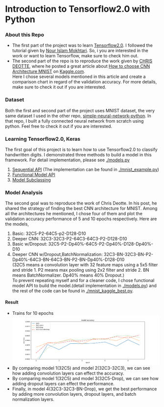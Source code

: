 # Introduction to Tensorflow2.0 with Python
### About this Repo
* The first part of the project was to learn [Tensorflow2.0](https://www.tensorflow.org/tutorials).
I followed the tutorial given by [Nour Islam Mokhtari](https://aifee.teachable.com/).
So, i you are interested in the work or want to learn Tensorflow, make sure to check him out.<br>
* The second part of the repo is to reproduce the work given by [CHRIS DEOTTE](https://www.kaggle.com/cdeotte), where he posted a great article about [How to choose CNN Architecture MNIST](https://www.kaggle.com/code/cdeotte/how-to-choose-cnn-architecture-mnist/notebook#5.-Advanced-features) on [Kaggle.com](https://www.kaggle.com/).<br> 
Here I chose several models mentioned in this article and create a comparison chart in regard of the validation accuracy. For more details, make sure to check it out if you are interested.<br>

### Dataset
Both the first and second part of the project uses MNIST dataset, the very same dataset I used in the other repo, [simple-neural-network-python](https://github.com/mike1393/simple-neural-network-python). In that repo, I built a fully connected neural network from scratch using python. Feel free to check it out if you are interested.<br>

### Learning Tensorflow2.0, Keras
The first goal of this project is to learn how to use Tensorflow2.0 to classify handwritten digits.
I demonstrated three methods to build a model in this framework. For detail implementation, please see [./models.py](https://github.com/mike1393/intro-to-tensorflow2.0-python/blob/main/models.py)
1. [Sequential API](https://www.tensorflow.org/api_docs/python/tf/keras/Sequential) (The implementation can be found in [./mnist_example.py](https://github.com/mike1393/intro-to-tensorflow2.0-python/blob/main/mnist_example.py))
2. [Functional Model API](https://www.tensorflow.org/guide/keras/functional)
3. [Model Subclassing](https://www.tensorflow.org/guide/keras/custom_layers_and_models)

### Model Analysis
The second goal was to reproduce the work of Chris Deotte. In his post, he shared the strategy of finding the best CNN architecture for MNIST.
Among all the architectures he mentioned, I chose four of them and plot the validation accuracy performance of 5 and 10 epochs respectively.
Here are the models,
1. Basic: 32C5-P2-64C5-p2-D128-D10
2. Deeper CNN: 32C3-32C3-P2-64C3-64C3-P2-D128-D10
3. Basic w/Dropout: 32C5-P2-Dp40%-64C5-P2-Dp40%-D128-Dp40%-D10
4. Deeper CNN w/Dropout,BatchNormalization: 32C3-BN-32C3-BN-P2-Dp40%-64C3-BN-64C3-BN-P2-BN-Dp40%-D128-D10
<br>(32C5 means a convolution layer with 32 feature maps using a 5x5 filter and stride 1. P2 means max pooling using 2x2 filter and stride 2. BN means BatchNormalizer.
 Dp40% means 40% Dropout.)<br>
 To prevent repeating myself and for a cleaner code, I chose functional model API to build the model.(detail implementation in [./models.py](https://github.com/mike1393/intro-to-tensorflow2.0-python/blob/main/models.py)) and the rest of the code can be found in [./mnist_kaggle_best.py](https://github.com/mike1393/intro-to-tensorflow2.0-python/blob/main/mnist_kaggle_best.py).
 #### Result
   * Trains for 10 epochs<br>
  ![10 epochs](https://github.com/mike1393/intro-to-tensorflow2.0-python/blob/main/result/epochs_10.png)
  * By comparing model 1(32C5) and model 2(32C3-32C3), we can see how adding convolution layers can effect the accuracy.
  * By comparing model 1(32C5) and model 3(32C5-Drop), we can see how adding dropout layers can effect the performance.
  * Finally, in model 4(32C3-32C3-BN-Drop), we get the best performance by adding more convolution layers, dropout layers, and batch normalization layers.

